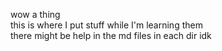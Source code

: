wow a thing <br />
this is where I put stuff while I'm learning them <br />
there might be help in the md files in each dir idk <br />
